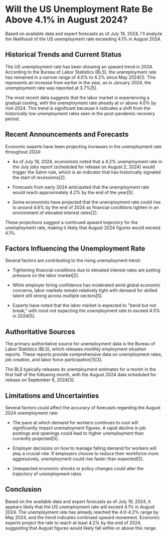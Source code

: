 # Will the US Unemployment Rate Be Above 4.1% in August 2024?

Based on available data and expert forecasts as of July 19, 2024, I'll analyze the likelihood of the US unemployment rate exceeding 4.1% in August 2024.

## Historical Trends and Current Status

The US unemployment rate has been showing an upward trend in 2024. According to the Bureau of Labor Statistics (BLS), the unemployment rate has remained in a narrow range of 4.0% to 4.2% since May 2024[1]. This represents an increase from earlier in the year, as in January 2024, the unemployment rate was reported at 3.7%[5].

The most recent data suggests that the labor market is experiencing a gradual cooling, with the unemployment rate already at or above 4.0% by mid-2024. This trend is significant because it indicates a shift from the historically low unemployment rates seen in the post-pandemic recovery period.

## Recent Announcements and Forecasts

Economic experts have been projecting increases in the unemployment rate throughout 2024:

- As of July 18, 2024, economists noted that a 4.2% unemployment rate in the July jobs report (scheduled for release on August 2, 2024) would trigger the Sahm rule, which is an indicator that has historically signaled the start of recessions[2].

- Forecasts from early 2024 anticipated that the unemployment rate would reach approximately 4.2% by the end of the year[5].

- Some economists have projected that the unemployment rate could rise to around 4.6% by the end of 2024 as financial conditions tighten in an environment of elevated interest rates[2].

These projections suggest a continued upward trajectory for the unemployment rate, making it likely that August 2024 figures would exceed 4.1%.

## Factors Influencing the Unemployment Rate

Several factors are contributing to the rising unemployment trend:

- Tightening financial conditions due to elevated interest rates are putting pressure on the labor market[2].

- While employer hiring confidence has moderated amid global economic concerns, labor markets remain relatively tight with demand for skilled talent still strong across multiple sectors[5].

- Experts have noted that the labor market is expected to "bend but not break," with most not expecting the unemployment rate to exceed 4.5% in 2024[5].

## Authoritative Sources

The primary authoritative source for unemployment data is the Bureau of Labor Statistics (BLS), which releases monthly employment situation reports. These reports provide comprehensive data on unemployment rates, job creation, and labor force participation[1][3].

The BLS typically releases its unemployment estimates for a month in the first half of the following month, with the August 2024 data scheduled for release on September 6, 2024[3].

## Limitations and Uncertainties

Several factors could affect the accuracy of forecasts regarding the August 2024 unemployment rate:

- The pace at which demand for workers continues to cool will significantly impact unemployment figures. A rapid decline in job postings and openings could lead to higher unemployment than currently projected[5].

- Employer decisions on how to manage falling demand for workers will play a crucial role. If employers choose to reduce their workforce more aggressively, unemployment could rise faster than expected[5].

- Unexpected economic shocks or policy changes could alter the trajectory of unemployment rates.

## Conclusion

Based on the available data and expert forecasts as of July 19, 2024, it appears likely that the US unemployment rate will exceed 4.1% in August 2024. The unemployment rate has already reached the 4.0-4.2% range by May 2024, and the trend indicates continued upward movement. Economic experts project the rate to reach at least 4.2% by the end of 2024, suggesting that August figures would likely fall within or above this range.
